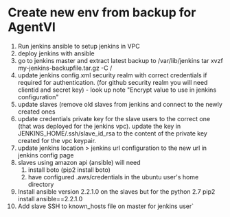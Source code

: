 # Create new env from backup for AgentVI

1. Run jenkins ansible to setup jenkins in VPC
2. deploy jenkins with ansible
3. go to jenkins master and extract latest backup to /var/lib/jenkins tar xvzf my-jenkins-backupfile.tar.gz -C /
4. update jenkins config.xml security realm with correct credentials if required for authentication. (for github security realm you will need clientid and secret key) - look up note "Encrypt value to use in jenkins configuration"
5. update slaves (remove old slaves from jenkins and connect to the newly created ones
6. update credentials private key for the slave users to the correct one (that was deployed for the jenkins vpc). update the key in JENKINS_HOME/.ssh/slave_id_rsa to the content of the private key created for the vpc keypair.
7. update jenkins location > jenkins url configuration to the new url in jenkins config page
8. slaves using amazon api (ansible) will need
   1. install boto (pip2 install boto)
   2. have configured .aws/credentials in the ubuntu user's home directory 
9. Install ansible version 2.2.1.0 on the slaves but for the python 2.7
    pip2 install ansible==2.2.1.0
10. Add slave SSH to known_hosts file on master for jenkins user`
